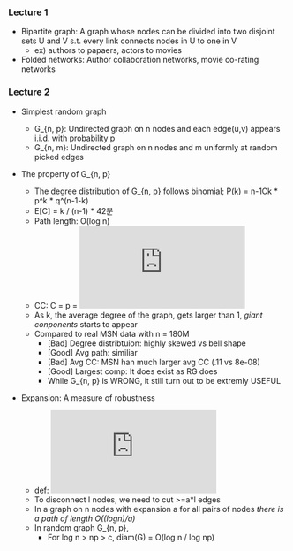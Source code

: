 ### Lecture 1
- Bipartite graph: A graph whose nodes can be divided into two disjoint sets U and V s.t. every link connects nodes in U to one in V
  - ex) authors to papaers, actors to movies
- Folded networks: Author collaboration networks, movie co-rating networks


### Lecture 2
- Simplest random graph
  - G_{n, p}: Undirected graph on n nodes and each edge(u,v) appears i.i.d. with probability p
  - G_{n, m}: Undirected graph on n nodes and m uniformly at random picked edges
- The property of G_{n, p}
  - The degree distribution of G_{n, p} follows binomial; P(k) = n-1Ck * p^k * q^(n-1-k)
  - E[C] = k / (n-1)  * 42분
  - Path length: O(log n)
  - CC: C = p = ![](http://latex.codecogs.com/gif.latex?%5Cfrac%20%7B%5Cbar%20k%7D%7Bn%7D)
  - As k, the average degree of the graph, gets larger than 1, *giant conponents* starts to appear
  - Compared to real MSN data with n = 180M
    - [Bad] Degree distribtuion: highly skewed vs bell shape
    - [Good] Avg path: similiar
    - [Bad] Avg CC: MSN han much larger avg CC (.11 vs 8e-08)
    - [Good] Largest comp: It does exist as RG does
    - While G_{n, p} is WRONG, it still turn out to be extremly USEFUL

- Expansion: A measure of robustness
  - def: ![](http://latex.codecogs.com/gif.latex?%5Calpha%20%3D%20%5Cmin_%7BS%5Csubseteqq%20V%7D%5Cfrac%7B%5C%23edges%5C%3Bleaving%5C%3BS%7D%7Bmin%28%7CS%7C%2C%20%7CV%5Csetminus%20S%7C%29%29%7D)
  - To disconnect l nodes, we need to cut >=a*l edges
  - In a graph on n nodes with expansion a for all pairs of nodes *there is a path of length O((logn)/a)*
  - In random graph G_{n, p},
    - For log n > np > c, diam(G) = O(log n / log np)
